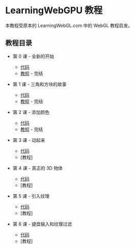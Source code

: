 # LearningWebGPU 教程

本教程受原本的 LearningWebGL.com 中的 WebGL 教程启发。

## 教程目录

 - 第 0 课 - 全新的开始

   - [代码](https://github.com/hjlld/LearningWebGPU/tree/master/Lesson0_Whole_new_start/Code)
   - [教程](https://github.com/hjlld/LearningWebGPU/blob/master/Lesson0_Whole_new_start/Tutorial/Lesson0_Whole_new_start.md) - 完结

 - 第 1 课 - 三角和方块的故事

   - [代码](https://github.com/hjlld/LearningWebGPU/tree/master/Lesson1_Triangle_and_square/Code)
   - [教程](https://github.com/hjlld/LearningWebGPU/blob/master/Lesson1_Triangle_and_square/Tutorial/Lesson1_Triangle_and_square.md) - 完结

 - 第 2 课 - 添加颜色

   - [代码](https://github.com/hjlld/LearningWebGPU/tree/master/Lesson2_Add_Color/Code)
   - [教程](https://github.com/hjlld/LearningWebGPU/blob/master/Lesson2_Add_Color/Tutorial/Lesson2_Add_colors.md) - 完结

 - 第 3 课 - 动起来

   - [代码](https://github.com/hjlld/LearningWebGPU/tree/master/Lesson3_Animate/Code)
   - [教程]

 - 第 4 课 - 真正的 3D 物体

   - [代码](https://github.com/hjlld/LearningWebGPU/tree/master/Lesson4_Someting_real_3D/Code)
   - [教程]

 - 第 5 课 - 引入纹理

   - [代码](https://github.com/hjlld/LearningWebGPU/tree/master/Lesson5_Texture/Code)
   - [教程]

 - 第 6 课 - 键盘输入和纹理过滤

   - [代码](https://github.com/hjlld/LearningWebGPU/tree/master/Lesson6_Interactive_and_texture_filter/Code)
   - [教程]